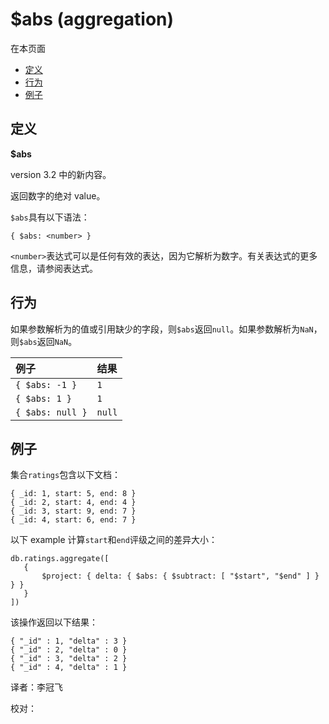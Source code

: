 # $abs \(aggregation\)

在本页面

* [定义](abs-aggregation.md#definition)
* [行为](abs-aggregation.md#behavior)
* [例子](abs-aggregation.md#example)

## 定义

**$abs**

version 3.2 中的新内容。

返回数字的绝对 value。

`$abs`具有以下语法：

```text
{ $abs: <number> }
```

`<number>`表达式可以是任何有效的表达，因为它解析为数字。有关表达式的更多信息，请参阅表达式。

## 行为

如果参数解析为的值或引用缺少的字段，则`$abs`返回`null`。如果参数解析为`NaN`，则`$abs`返回`NaN`。

| 例子 | 结果 |
| :--- | :--- |
| `{ $abs: -1 }` | `1` |
| `{ $abs: 1 }` | `1` |
| `{ $abs: null }` | `null` |

## 例子

集合`ratings`包含以下文档：

```text
{ _id: 1, start: 5, end: 8 }
{ _id: 2, start: 4, end: 4 }
{ _id: 3, start: 9, end: 7 }
{ _id: 4, start: 6, end: 7 }
```

以下 example 计算`start`和`end`评级之间的差异大小：

```text
db.ratings.aggregate([
   {
       $project: { delta: { $abs: { $subtract: [ "$start", "$end" ] } } }
   }
])
```

该操作返回以下结果：

```text
{ "_id" : 1, "delta" : 3 }
{ "_id" : 2, "delta" : 0 }
{ "_id" : 3, "delta" : 2 }
{ "_id" : 4, "delta" : 1 }
```

译者：李冠飞

校对：

